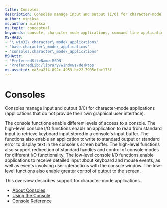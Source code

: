 ```yaml
---
title: Consoles
description: Consoles manage input and output (I/O) for character-mode applications (applications that do not provide their own graphical user interface).
author: miniksa
ms.author: miniksa
ms.topic: conceptual
keywords: console, character mode applications, command line applications, terminal applications, console api
MS-HAID:
- '\_win32\_character\_mode\_applications'
- 'base.character\_mode\_applications'
- 'consoles.character\_mode\_applications'
MSHAttr:
- 'PreferredSiteName:MSDN'
- 'PreferredLib:/library/windows/desktop'
ms.assetid: ea3ea214-892c-4953-bc22-7905efbc173f
---
```


# Consoles


Consoles manage input and output (I/O) for character-mode applications (applications that do not provide their own graphical user interface).

The console functions enable different levels of access to a console. The high-level console I/O functions enable an application to read from standard input to retrieve keyboard input stored in a console's input buffer. The functions also enable an application to write to standard output or standard error to display text in the console's screen buffer. The high-level functions also support redirection of standard handles and control of console modes for different I/O functionality. The low-level console I/O functions enable applications to receive detailed input about keyboard and mouse events, as well as events involving user interactions with the console window. The low-level functions also enable greater control of output to the screen.

This overview describes support for character-mode applications.

- [About Consoles](about-character-mode-applications.md)
- [Using the Console](using-the-console.md)
- [Console Reference](console-reference.md)

 

 




